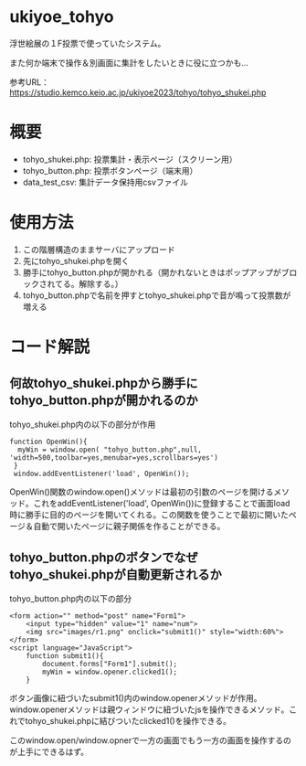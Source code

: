 # ukiyoe_tohyo
浮世絵展の１F投票で使っていたシステム。

また何か端末で操作＆別画面に集計をしたいときに役に立つかも...

参考URL： https://studio.kemco.keio.ac.jp/ukiyoe2023/tohyo/tohyo_shukei.php

# 概要
- tohyo_shukei.php: 投票集計・表示ページ（スクリーン用）
- tohyo_button.php: 投票ボタンページ（端末用）
- data_test_csv: 集計データ保持用csvファイル

# 使用方法
1. この階層構造のままサーバにアップロード
2. 先にtohyo_shukei.phpを開く
3. 勝手にtohyo_button.phpが開かれる（開かれないときはポップアップがブロックされてる。解除する。）
4. tohyo_button.phpで名前を押すとtohyo_shukei.phpで音が鳴って投票数が増える

# コード解説
## 何故tohyo_shukei.phpから勝手にtohyo_button.phpが開かれるのか
tohyo_shukei.php内の以下の部分が作用
```
function OpenWin(){
  myWin = window.open( "tohyo_button.php",null, 'width=500,toolbar=yes,menubar=yes,scrollbars=yes')
 }
 window.addEventListener('load', OpenWin());
```
OpenWin()関数のwindow.open()メソッドは最初の引数のページを開けるメソッド。これをaddEventListener('load', OpenWin())に登録することで画面load時に勝手に目的のページを開いてくれる。この関数を使うことで最初に開いたページ＆自動で開いたページに親子関係を作ることができる。

## tohyo_button.phpのボタンでなぜtohyo_shukei.phpが自動更新されるか
tohyo_button.php内の以下の部分
```
<form action="" method="post" name="Form1">
    <input type="hidden" value="1" name="num">
    <img src="images/r1.png" onclick="submit1()" style="width:60%">
</form>
<script language="JavaScript">
    function submit1(){
        document.forms["Form1"].submit();
        myWin = window.opener.clicked1();
    }
```
ボタン画像に紐づいたsubmit1()内のwindow.openerメソッドが作用。window.openerメソッドは親ウィンドウに紐づいたjsを操作できるメソッド。これでtohyo_shukei.phpに結びついたclicked1()を操作できる。

このwindow.open/window.opnerで一方の画面でもう一方の画面を操作するのが上手にできるはず。
